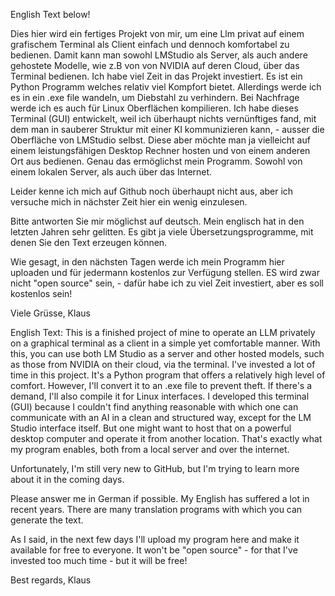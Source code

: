 English Text below!

Dies hier wird ein fertiges Projekt von mir, um eine Llm privat auf einem grafischem Terminal als Client einfach und dennoch komfortabel zu bedienen.
Damit kann man sowohl LMStudio als Server, als auch andere gehostete Modelle, wie z.B von von NVIDIA auf deren Cloud, über das Terminal bedienen. 
Ich habe viel Zeit in das Projekt investiert. Es ist ein Python Programm  welches relativ viel  Kompfort bietet.
Allerdings werde ich es in ein .exe file wandeln, um Diebstahl zu verhindern. Bei Nachfrage werde ich es auch für Linux Oberflächen kompilieren.
Ich habe dieses Terminal (GUI) entwickelt, weil ich überhaupt nichts vernünftiges fand, mit dem man in sauberer Struktur mit einer KI 
kommunizieren kann, - ausser die Oberfläche von LMStudio selbst. Diese aber möchte man ja vielleicht auf einem leistungsfähigen Desktop Rechner 
hosten und von einem anderen Ort aus bedienen. Genau das ermöglichst mein Programm. Sowohl von einem lokalen Server, als auch über das Internet.

Leider kenne ich mich auf Github noch überhaupt nicht aus, aber ich versuche mich in nächster Zeit hier ein wenig einzulesen.

Bitte antworten Sie mir möglichst auf deutsch. Mein englisch hat in den letzten Jahren sehr gelitten. Es gibt ja viele Übersetzungsprogramme, mit denen
Sie den Text erzeugen können.

Wie gesagt, in den nächsten Tagen werde ich mein Programm hier uploaden und für jedermann kostenlos zur Verfügung stellen. 
ES wird zwar nicht "open source" sein, - dafür habe ich zu viel Zeit investiert, aber es soll kostenlos sein!

Viele Grüsse, Klaus

English Text:
This is a finished project of mine to operate an LLM privately on a graphical terminal as a client in a simple yet comfortable manner.
With this, you can use both LM Studio as a server and other hosted models, such as those from NVIDIA on their cloud, via the terminal.
I've invested a lot of time in this project. It's a Python program that offers a relatively high level of comfort.
However, I'll convert it to an .exe file to prevent theft. If there's a demand, I'll also compile it for Linux interfaces.
I developed this terminal (GUI) because I couldn't find anything reasonable with which one can communicate with an AI in a clean and structured way, except for the LM Studio interface itself. But one might want to host that on a powerful desktop computer and operate it from another location. That's exactly what my program enables, both from a local server and over the internet.

Unfortunately, I'm still very new to GitHub, but I'm trying to learn more about it in the coming days.

Please answer me in German if possible. My English has suffered a lot in recent years. There are many translation programs with which you can generate the text.

As I said, in the next few days I'll upload my program here and make it available for free to everyone. It won't be "open source" - for that I've invested too much time - but it will be free!

Best regards, Klaus

